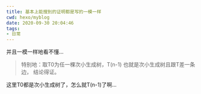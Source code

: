 ```yaml
---
title: 基本上能搜到的证明都是写的一模一样
cwd: hexo/myblog
date: 2020-09-30 20:04:46
tags:
- 日常
---
```


并且一模一样地看不懂...

> 特别地：取T0为任一棵次小生成树，T\(n-1\) 也就是次小生成树且跟T差一条边， 结论得证。

这里T0都是次小生成树了，怎么就T\(n-1\)了啊...


